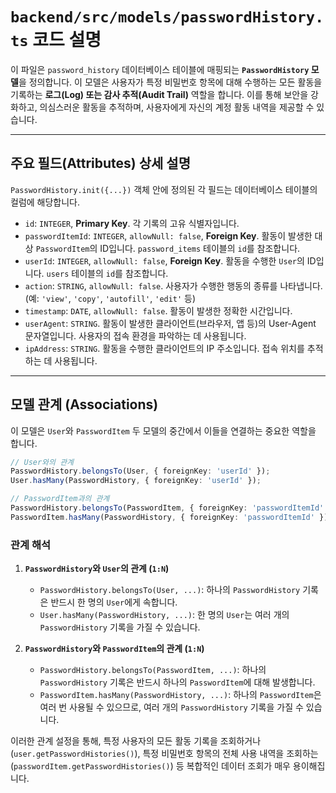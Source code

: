 # `backend/src/models/passwordHistory.ts` 코드 설명

이 파일은 `password_history` 데이터베이스 테이블에 매핑되는 **`PasswordHistory` 모델**을 정의합니다. 이 모델은 사용자가 특정 비밀번호 항목에 대해 수행하는 모든 활동을 기록하는 **로그(Log) 또는 감사 추적(Audit Trail)** 역할을 합니다. 이를 통해 보안을 강화하고, 의심스러운 활동을 추적하며, 사용자에게 자신의 계정 활동 내역을 제공할 수 있습니다.

---

## 주요 필드(Attributes) 상세 설명

`PasswordHistory.init({...})` 객체 안에 정의된 각 필드는 데이터베이스 테이블의 컬럼에 해당합니다.

-   `id`: `INTEGER`, **Primary Key**. 각 기록의 고유 식별자입니다.
-   `passwordItemId`: `INTEGER`, `allowNull: false`, **Foreign Key**. 활동이 발생한 대상 `PasswordItem`의 ID입니다. `password_items` 테이블의 `id`를 참조합니다.
-   `userId`: `INTEGER`, `allowNull: false`, **Foreign Key**. 활동을 수행한 `User`의 ID입니다. `users` 테이블의 `id`를 참조합니다.
-   `action`: `STRING`, `allowNull: false`. 사용자가 수행한 행동의 종류를 나타냅니다. (예: `'view'`, `'copy'`, `'autofill'`, `'edit'` 등)
-   `timestamp`: `DATE`, `allowNull: false`. 활동이 발생한 정확한 시간입니다.
-   `userAgent`: `STRING`. 활동이 발생한 클라이언트(브라우저, 앱 등)의 User-Agent 문자열입니다. 사용자의 접속 환경을 파악하는 데 사용됩니다.
-   `ipAddress`: `STRING`. 활동을 수행한 클라이언트의 IP 주소입니다. 접속 위치를 추적하는 데 사용됩니다.

---

## 모델 관계 (Associations)

이 모델은 `User`와 `PasswordItem` 두 모델의 중간에서 이들을 연결하는 중요한 역할을 합니다.

```typescript
// User와의 관계
PasswordHistory.belongsTo(User, { foreignKey: 'userId' });
User.hasMany(PasswordHistory, { foreignKey: 'userId' });

// PasswordItem과의 관계
PasswordHistory.belongsTo(PasswordItem, { foreignKey: 'passwordItemId' });
PasswordItem.hasMany(PasswordHistory, { foreignKey: 'passwordItemId' });
```

### 관계 해석

1.  **`PasswordHistory`와 `User`의 관계 (`1:N`)**
    -   `PasswordHistory.belongsTo(User, ...)`: 하나의 `PasswordHistory` 기록은 반드시 한 명의 `User`에게 속합니다.
    -   `User.hasMany(PasswordHistory, ...)`: 한 명의 `User`는 여러 개의 `PasswordHistory` 기록을 가질 수 있습니다.

2.  **`PasswordHistory`와 `PasswordItem`의 관계 (`1:N`)**
    -   `PasswordHistory.belongsTo(PasswordItem, ...)`: 하나의 `PasswordHistory` 기록은 반드시 하나의 `PasswordItem`에 대해 발생합니다.
    -   `PasswordItem.hasMany(PasswordHistory, ...)`: 하나의 `PasswordItem`은 여러 번 사용될 수 있으므로, 여러 개의 `PasswordHistory` 기록을 가질 수 있습니다.

이러한 관계 설정을 통해, 특정 사용자의 모든 활동 기록을 조회하거나(`user.getPasswordHistories()`), 특정 비밀번호 항목의 전체 사용 내역을 조회하는(`passwordItem.getPasswordHistories()`) 등 복합적인 데이터 조회가 매우 용이해집니다.
